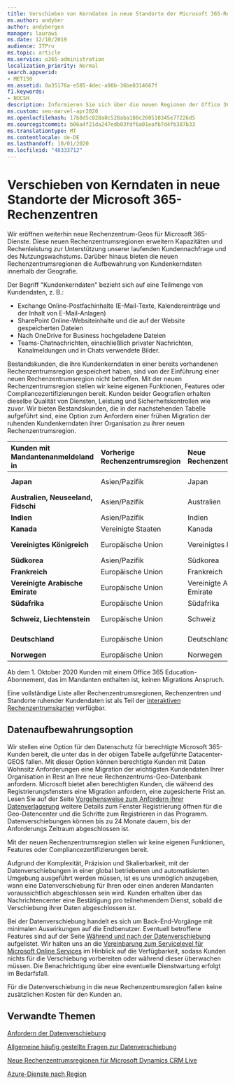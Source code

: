 ```yaml
---
title: Verschieben von Kerndaten in neue Standorte der Microsoft 365-Rechenzentren
ms.author: andyber
author: andybergen
manager: laurawi
ms.date: 12/10/2019
audience: ITPro
ms.topic: article
ms.service: o365-administration
localization_priority: Normal
search.appverid:
- MET150
ms.assetid: 0a35176a-e585-4dec-a90b-36be8314667f
f1.keywords:
- NOCSH
description: Informieren Sie sich über die neuen Regionen der Office 365-Rechenzentren und erfahren Sie, wie Sie die Option „Data Residency“ verwenden können, um einen Umzug Ihrer Kerndaten in eine neue Region anzufordern.
ms.custom: seo-marvel-apr2020
ms.openlocfilehash: 17b8d5c828a8c528aba180c260510345e77226d5
ms.sourcegitcommit: b06a4f21da247edb03fdf6a01eafb7d4fb387b33
ms.translationtype: MT
ms.contentlocale: de-DE
ms.lasthandoff: 10/01/2020
ms.locfileid: "48333712"
---
```

# <a name="moving-core-data-to-new-microsoft-365-datacenter-geos"></a>Verschieben von Kerndaten in neue Standorte der Microsoft 365-Rechenzentren

Wir eröffnen weiterhin neue Rechenzentrum-Geos für Microsoft 365-Dienste. Diese neuen Rechenzentrumsregionen erweitern Kapazitäten und Rechenleistung zur Unterstützung unserer laufenden Kundennachfrage und des Nutzungswachstums. Darüber hinaus bieten die neuen Rechenzentrumsregionen die Aufbewahrung von Kundenkerndaten innerhalb der Geografie. 

Der Begriff "Kundenkerndaten" bezieht sich auf eine Teilmenge von Kundendaten, z. B.: 
- Exchange Online-Postfachinhalte (E-Mail-Texte, Kalendereinträge und der Inhalt von E-Mail-Anlagen)
- SharePoint Online-Websiteinhalte und die auf der Website gespeicherten Dateien
- Nach OneDrive for Business hochgeladene Dateien
- Teams-Chatnachrichten, einschließlich privater Nachrichten, Kanalmeldungen und in Chats verwendete Bilder.
  
Bestandskunden, die ihre Kundenkerndaten in einer bereits vorhandenen Rechenzentrumsregion gespeichert haben, sind von der Einführung einer neuen Rechenzentrumsregion nicht betroffen. Mit der neuen Rechenzentrumsregion stellen wir keine eigenen Funktionen, Features oder Compliancezertifizierungen bereit. Kunden beider Geografien erhalten dieselbe Qualität von Diensten, Leistung und Sicherheitskontrollen wie zuvor. Wir bieten Bestandskunden, die in der nachstehenden Tabelle aufgeführt sind, eine Option zum Anfordern einer frühen Migration der ruhenden Kundenkerndaten ihrer Organisation zu ihrer neuen Rechenzentrumsregion.
  
|**Kunden mit Mandantenanmeldeland in**|**Vorherige Rechenzentrumsregion**|**Neue Rechenzentrumsregion**|**Standort verfügbar seit**|
|:-----|:-----|:-----|:-----|
|**Japan**| Asien/Pazifik | Japan | Dezember 2014 |
|**Australien, Neuseeland, Fidschi**| Asien/Pazifik | Australien | März 2015 |
|**Indien**| Asien/Pazifik | Indien | Oktober 2015 |
|**Kanada**| Vereinigte Staaten | Kanada | Mai 2016 |
|**Vereinigtes Königreich**| Europäische Union | Vereinigtes Königreich | September 2016 |
|**Südkorea**| Asien/Pazifik | Südkorea | April 2017 |
|**Frankreich**| Europäische Union | Frankreich | März 2018 |
|**Vereinigte Arabische Emirate**| Europäische Union | Vereinigte Arabische Emirate | Juni 2019 |
|**Südafrika**| Europäische Union | Südafrika | Juli 2019 |
|**Schweiz, Liechtenstein**| Europäische Union | Schweiz | Dezember 2019 |
|**Deutschland**| Europäische Union | Deutschland | Dezember 2019 |
|**Norwegen**| Europäische Union | Norwegen | April 2020 |

Ab dem 1. Oktober 2020 Kunden mit einem Office 365 Education-Abonnement, das im Mandanten enthalten ist, keinen Migrations Anspruch.

Eine vollständige Liste aller Rechenzentrumsregionen, Rechenzentren und Standorte ruhender Kundendaten ist als Teil der [interaktiven Rechenzentrumskarten](https://office.com/datamaps) verfügbar. 
  
## <a name="data-residency-option"></a>Datenaufbewahrungsoption

Wir stellen eine Option für den Datenschutz für berechtigte Microsoft 365-Kunden bereit, die unter das in der obigen Tabelle aufgeführte Datacenter-GEOS fallen. Mit dieser Option können berechtigte Kunden mit Daten Wohnsitz Anforderungen eine Migration der wichtigsten Kundendaten Ihrer Organisation in Rest an Ihre neue Rechenzentrums-Geo-Datenbank anfordern.  Microsoft bietet allen berechtigten Kunden, die während des Registrierungsfensters eine Migration anfordern, eine zugesicherte Frist an.  Lesen Sie auf der Seite [Vorgehensweise zum Anfordern ihrer Datenverlagerung](request-your-data-move.md) weitere Details zum Fenster Registrierung öffnen für die Geo-Datencenter und die Schritte zum Registrieren in das Programm.  Datenverschiebungen können bis zu 24 Monate dauern, bis der Anforderungs Zeitraum abgeschlossen ist.

Mit der neuen Rechenzentrumsregion stellen wir keine eigenen Funktionen, Features oder Compliancezertifizierungen bereit.
    
Aufgrund der Komplexität, Präzision und Skalierbarkeit, mit der Datenverschiebungen in einer global betriebenen und automatisierten Umgebung ausgeführt werden müssen, ist es uns unmöglich anzugeben, wann eine Datenverschiebung für Ihren oder einen anderen Mandanten voraussichtlich abgeschlossen sein wird. Kunden erhalten über das Nachrichtencenter eine Bestätigung pro teilnehmendem Dienst, sobald die Verschiebung ihrer Daten abgeschlossen ist. 
    
Bei der Datenverschiebung handelt es sich um Back-End-Vorgänge mit minimalen Auswirkungen auf die Endbenutzer. Eventuell betroffene Features sind auf der Seite [Während und nach der Datenverschiebung](during-and-after-your-data-move.md) aufgelistet. Wir halten uns an die [Vereinbarung zum Servicelevel für Microsoft Online Services](https://go.microsoft.com/fwlink/p/?LinkId=523897) im Hinblick auf die Verfügbarkeit, sodass Kunden nichts für die Verschiebung vorbereiten oder während dieser überwachen müssen. Die Benachrichtigung über eine eventuelle Dienstwartung erfolgt im Bedarfsfall. 

Für die Datenverschiebung in die neue Rechenzentrumsregion fallen keine zusätzlichen Kosten für den Kunden an.
    
## <a name="related-topics"></a>Verwandte Themen 
 
[Anfordern der Datenverschiebung](request-your-data-move.md)
    
[Allgemeine häufig gestellte Fragen zur Datenverschiebung](data-move-faq.md)
  
[Neue Rechenzentrumsregionen für Microsoft Dynamics CRM Live](https://go.microsoft.com/fwlink/p/?Linkid=615924)
  
[Azure-Dienste nach Region](https://azure.microsoft.com/regions/)
